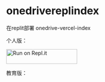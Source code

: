 # onedrivereplindex
在replit部署 onedrive-vercel-index 

个人版：

<a href="https://repl.it/github/valetzx/onedrivereplindex">
  <img alt="Run on Repl.it" src="https://repl.it/badge/github/valetzx/onedrivereplindex" style="height: 40px; width: 190px;" />
</a>

教育版：

